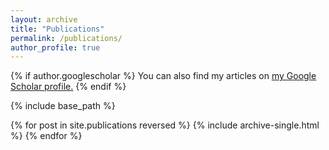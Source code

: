 ```yaml
---
layout: archive
title: "Publications"
permalink: /publications/
author_profile: true
---
```


{% if author.googlescholar %}
  You can also find my articles on <u><a href="{{[(https://scholar.google.com/citations?user=hwZgCGYAAAAJ&hl=en]}}">my Google Scholar profile</a>.</u>
{% endif %}

{% include base_path %}

{% for post in site.publications reversed %}
  {% include archive-single.html %}
{% endfor %}
